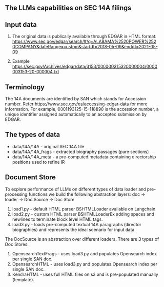 ## The LLMs capabilities on SEC 14A filings


## Input data
1. The original data is publically available through EDGAR in HTML format:  
https://www.sec.gov/edgar/search/#/q=ALABAMA%2520POWER%2520COMPANY&dateRange=custom&startdt=2018-05-09&enddt=2021-05-09

2. Example  
https://sec.gov/Archives/edgar/data/3153/000000315320000004/0000003153-20-000004.txt
 
## Terminology
The 14A documents are identified by SAN which stands for Accession number. Refer https://www.sec.gov/os/accessing-edgar-data for more information.
For example, 0001193125-15-118890 is the accession number, a unique identifier assigned automatically to an accepted submission by EDGAR.

## The types of data
- data/14A/14A - original SEC 14A file
- data/14A/14A_frags - extracted biography passages (pure sections)
- data/14A/14A_meta - a pre-computed metadata containing directorship positions used to refine IR

## Document Store
To explore performance of LLMs on different types of data loader and pre-processing functions we build the following abstraction layers: doc -> loader -> Doc Source -> Doc Store

1. load1.py - default HTML parser BSHTMLLoader available on Langchain.
2. load2.py - custom HTML parser BSHTMLLoaderEx adding spaces and newlines to terminate block level HTML tags.
3. load3.py - loads pre-computed textual 14A paragraphs (director biographies) and represents the ideal scenario for input data.

The DocSource is an abstraction over different loaders. There are 3 types of Doc Stores:
1. OpensearchTextFrags - uses load3.py and populates Opensearch index per single SAN doc.
2. OpensearchHTML - uses load3.py and populates Opensearch index per single SAN doc.
3. KendraHTML - uses full HTML files on s3 and is pre-populated manually (template).

